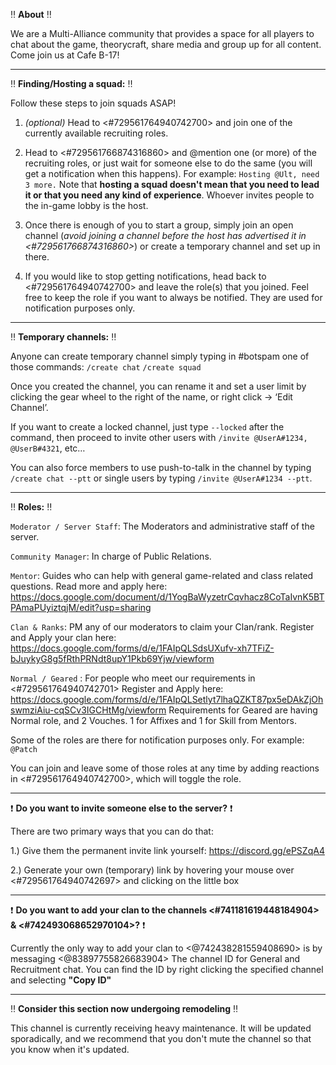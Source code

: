 :bangbang: **About** :bangbang:

We are a Multi-Alliance community that provides a space for all players to chat about the game, theorycraft, share media and group up for all content. 
Come join us at Cafe B-17!

---

:bangbang: **Finding/Hosting a squad:** :bangbang: 

Follow these steps to join squads ASAP!

1. *(optional)* Head to <#729561764940742700> and join one of the currently available recruiting roles.

2. Head to <#729561766874316860> and @mention one (or more) of the recruiting roles, or just wait for someone else to do the same (you will get a notification when this happens).
For example: `Hosting @Ult, need 3 more.`
Note that **hosting a squad doesn't mean that you need to lead it or that you need any kind of experience**. Whoever invites people to the in-game lobby is the host.

3. Once there is enough of you to start a group, simply join an open channel (*avoid joining a channel before the host has advertised it in <#729561766874316860>*) or create a temporary channel and set up in there.

4. If you would like to stop getting notifications, head back to <#729561764940742700> and leave the role(s) that you joined. Feel free to keep the role if you want to always be notified. They are used for notification purposes only.

---

:bangbang: **Temporary channels:** :bangbang: 

Anyone can create temporary channel simply typing in #botspam one of those commands:
`/create chat`
`/create squad`

Once you created the channel, you can rename it and set a user limit by clicking the gear wheel to the right of the name, or right click -> ‘Edit Channel’.

If you want to create a locked channel, just type `--locked` after the command, then proceed to invite other users with `/invite @UserA#1234, @UserB#4321`, etc…

You can also force members to use push-to-talk in the channel by typing `/create chat --ptt` or single users by typing `/invite @UserA#1234 --ptt`.

---

:bangbang: **Roles:** :bangbang: 

`Moderator / Server Staff`: The Moderators and administrative staff of the server.

`Community Manager`: In charge of Public Relations.

`Mentor`: Guides who can help with general game-related and class related questions.
Read more and apply here:
https://docs.google.com/document/d/1YogBaWyzetrCqvhacz8CoTaIvnK5BTPAmaPUyiztqjM/edit?usp=sharing

`Clan & Ranks`: PM any of our moderators to claim your Clan/rank.
Register and Apply your clan here:
https://docs.google.com/forms/d/e/1FAIpQLSdsUXufv-xh7TFiZ-bJuykyG8g5fRthPRNdt8upY1Pkb69Yjw/viewform

`Normal / Geared` : For people who meet our requirements in <#729561764940742701>
Register and Apply here:
https://docs.google.com/forms/d/e/1FAIpQLSetlyt7lhaQZKT87px5eDAkZjOhswmziAiu-cqSCv3IGCHtMg/viewform
Requirements for Geared are having Normal role, and 2 Vouches. 1 for Affixes and 1 for Skill from Mentors.

Some of the roles are there for notification purposes only. For example: `@Patch`

You can join and leave some of those roles at any time by adding reactions in <#729561764940742700>, which will toggle the role.


---

:exclamation:  **Do you want to invite someone else to the server?** :exclamation: 

There are two primary ways that you can do that:

1.) Give them the permanent invite link yourself: https://discord.gg/ePSZqA4

2.) Generate your own (temporary) link by hovering your mouse over <#729561764940742697> and clicking on the little box


---

:exclamation:  **Do you want to add your clan to the channels <#741181619448184904> & <#742493068652970104>?** :exclamation:

 Currently the only way to add your clan to <@742438281559408690> is by messaging <@83897755826683904> The channel ID for General and Recruitment chat. You can find the ID by right clicking the specified channel and selecting **"Copy ID"**

---

:bangbang: **Consider this section now undergoing remodeling** :bangbang: 

This channel is currently receiving heavy maintenance. It will be updated sporadically, and we recommend that you don't mute the channel so that you know when it's updated.
